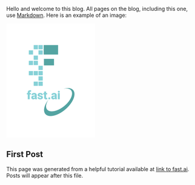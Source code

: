 Hello and welcome to this blog.  All pages on the blog, including this one, use [Markdown](https://guides.github.com/features/mastering-markdown/). Here is an example of an image:

![Image of fast.ai logo](images/logo.png)

## First Post

This page was generated from a helpful tutorial available at [link to fast.ai](https://www.fast.ai). Posts will appear after this file. 
